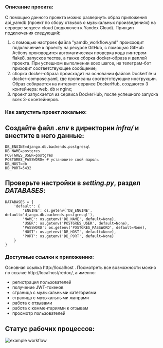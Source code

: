 ### Описание проекта:

С помощью данного проекта можно развернуть образ приложения api_yamdb (проект по сбору отзывов о музыкальных произведениях) на сервере sergeev-cloud (подключен к Yandex Cloud).
Принцип подключения следующий: 
1) с помощью настроек файла "yamdb_workflow.yml" происходит подключение к проекту на ресурсе GitHub, с помощью GitHub Actions производится автоматическая проверка кода линтером flake8, запусков тестов, а также сборка docker-образа и деплой проекта. При успешном выполнении всех шагов, на телеграм-бот приходит соответствующее сообщение;
2) сборка docker-образа происходит на основании файлов Dockerfile и docker-compose.yaml, где прописаны соответствующие инструкции. Образ собирается на интернет сервисе DockerHub, создаются 3 контейнера: web, db и nginx;
3) проект запускается из сервиса DockerHub, после успешного запуска всех 3-х контейнеров. 

### Как запустить проект локально:

## Создайте файл _.env_ в директории _infra/_ и внестите в него данные:

```
DB_ENGINE=django.db.backends.postgresql
DB_NAME=postgres
POSTGRES_USER=postgres
POSTGRES_PASSWORD= # установите свой пароль
DB_HOST=db
DB_PORT=5432
```

## Проверьте настройки в _setting.py_, раздел _DATABASES_:

```
DATABASES = {
    'default': {
        'ENGINE': os.getenv('DB_ENGINE', default='django.db.backends.postgresql'),
        'NAME': os.getenv('DB_NAME', default=None),
        'USER': os.getenv('POSTGRES_USER', default=None),
        'PASSWORD': os.getenv('POSTGRES_PASSWORD', default=None),
        'HOST': os.getenv('DB_HOST', default=None),
        'PORT': os.getenv('DB_PORT', default=None)
    }
}
```

### Доступные ссылки к приложению:

Основная ссылка http://localhost .
Посмотреть все возможности можно по ссылке http://localhost/redoc/, а именно:
- регистрация пользователей
- получение JWT-токенов
- страница с музыкальными категориями
- страница с музыкальными жанрами
- работа с отзывами
- работа с комментариями к отзывам
- просмотр пользователей

## Статус рабочих процессов:

![example workflow](https://github.com/Vofkabob/yamdb_final/actions/workflows/yamdb_workflow.yml/badge.svg)
